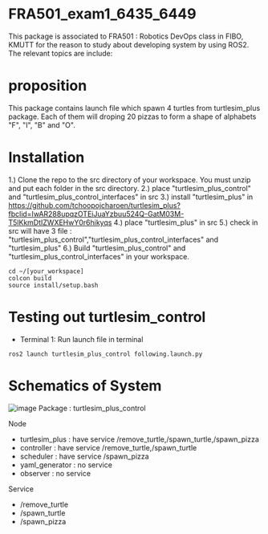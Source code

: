 # FRA501_exam1_6435_6449
 This package is associated to FRA501 : Robotics DevOps class in FIBO, KMUTT for the reason to study about developing system by using ROS2. The relevant topics are include:

# proposition
This package contains launch file which spawn 4 turtles from turtlesim_plus package. Each of them will droping 20 pizzas to form a shape of alphabets "F", "I", "B" and "O".

# Installation
1.) Clone the repo to the src directory of your workspace. You must unzip and put each folder in the src directory.
2.) place "turtlesim_plus_control" and "turtlesim_plus_control_interfaces" in src 
3.) install "turtlesim_plus" in https://github.com/tchoopojcharoen/turtlesim_plus?fbclid=IwAR288upqzOTEiJuaYzbuu524Q-GatM03M-T5lKkmDtIZWXEHwY0r6hikyqs 
4.) place "turtlesim_plus" in src 
5.) check in src will have 3 file : "turtlesim_plus_control","turtlesim_plus_control_interfaces" and "turtlesim_plus"
6.) Build "turtlesim_plus_control" and "turtlesim_plus_control_interfaces" in your workspace.
```
cd ~/[your_workspace]
colcon build 
source install/setup.bash
```

# Testing out turtlesim_control
- Terminal 1: Run launch file in terminal
```
ros2 launch turtlesim_plus_control following.launch.py
```

# Schematics of System
![image](https://github.com/napassorn29/FRA501_exam1_6435_6449/assets/119843578/3024b439-d3fc-4076-bb44-5a4f58a6dbe2)
Package : turtlesim_plus_control 

Node
- turtlesim_plus : have service /remove_turtle,/spawn_turtle,/spawn_pizza
- controller : have service /remove_turtle,/spawn_turtle
- scheduler : have service /spawn_pizza
- yaml_generator : no service
- observer : no service

Service
- /remove_turtle
- /spawn_turtle
- /spawn_pizza


  

